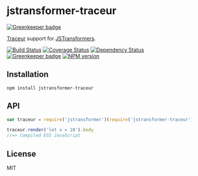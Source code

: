 # jstransformer-traceur

[![Greenkeeper badge](https://badges.greenkeeper.io/jstransformers/jstransformer-traceur.svg)](https://greenkeeper.io/)

[Traceur](http://npm.im/traceur) support for [JSTransformers](http://github.com/jstransformers).

[![Build Status](https://img.shields.io/travis/jstransformers/jstransformer-traceur/master.svg)](https://travis-ci.org/jstransformers/jstransformer-traceur)
[![Coverage Status](https://img.shields.io/codecov/c/github/jstransformers/jstransformer-traceur/master.svg)](https://codecov.io/gh/jstransformers/jstransformer-traceur)
[![Dependency Status](https://img.shields.io/david/jstransformers/jstransformer-traceur/master.svg)](http://david-dm.org/jstransformers/jstransformer-traceur)
[![Greenkeeper badge](https://badges.greenkeeper.io/jstransformers/jstransformer-traceur.svg)](https://greenkeeper.io/)
[![NPM version](https://img.shields.io/npm/v/jstransformer-traceur.svg)](https://www.npmjs.org/package/jstransformer-traceur)

## Installation

    npm install jstransformer-traceur

## API

```js
var traceur = require('jstransformer')(require('jstransformer-traceur'))

traceur.render('let x = 10').body
//=> Compiled ES5 JavaScript
```

## License

MIT

